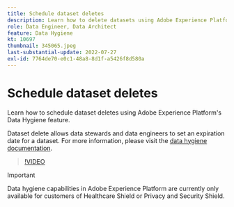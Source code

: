 ```yaml
---
title: Schedule dataset deletes
description: Learn how to delete datasets using Adobe Experience Platform's Data Hygiene feature.
role: Data Engineer, Data Architect
feature: Data Hygiene
kt: 10697
thumbnail: 345065.jpeg
last-substantial-update: 2022-07-27
exl-id: 7764de70-e0c1-48a8-8d1f-a5426f8d580a
---
```

# Schedule dataset deletes

Learn how to schedule dataset deletes using Adobe Experience Platform's Data Hygiene feature. 

Dataset delete allows data stewards and data engineers to set an expiration date for a dataset. For more information, please visit the [data hygiene documentation](https://experienceleague.adobe.com/docs/experience-platform/hygiene/home.html).

>[!VIDEO](https://video.tv.adobe.com/v/345065?quality=12&learn=on)

>[!IMPORTANT]
>
> Data hygiene capabilities in Adobe Experience Platform are currently only available for customers of Healthcare Shield or Privacy and Security Shield.
